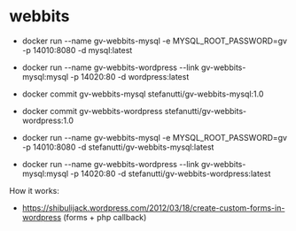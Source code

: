 # webbits

- docker run --name gv-webbits-mysql -e MYSQL_ROOT_PASSWORD=gv -p 14010:8080 -d mysql:latest
- docker run --name gv-webbits-wordpress --link gv-webbits-mysql:mysql -p 14020:80 -d wordpress:latest

- docker commit gv-webbits-mysql stefanutti/gv-webbits-mysql:1.0
- docker commit gv-webbits-wordpress stefanutti/gv-webbits-wordpress:1.0

- docker run --name gv-webbits-mysql -e MYSQL_ROOT_PASSWORD=gv -p 14010:8080 -d stefanutti/gv-webbits-mysql:latest
- docker run --name gv-webbits-wordpress --link gv-webbits-mysql:mysql -p 14020:80 -d stefanutti/gv-webbits-wordpress:latest

How it works:

- https://shibulijack.wordpress.com/2012/03/18/create-custom-forms-in-wordpress (forms + php callback)
